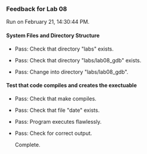 ### Feedback for Lab 08

Run on February 21, 14:30:44 PM.


#### System Files and Directory Structure

+ Pass: Check that directory "labs" exists.

+ Pass: Check that directory "labs/lab08_gdb" exists.

+ Pass: Change into directory "labs/lab08_gdb".


#### Test that code compiles and creates the exectuable

+ Pass: Check that make compiles.



+ Pass: Check that file "date" exists.

+ Pass: Program executes flawlessly.



+ Pass: Check for correct output.

    Complete.



